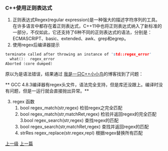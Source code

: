 ###   C++使用正则表达式
1. 正则表达式Regex(regular expression)是一种强大的描述字符序列的工具。在许多语言中都存在着正则表达式，C++11中也将正则表达式纳入了新标准的一部分，不仅如此，它还支持了6种不同的正则表达式的语法，分别是：ECMASCRIPT、basic、extended、awk、grep和egrep。
2. 使用regex后编译器提示
```cpp
terminate called after throwing an instance of 'std::regex_error'
  what():  regex_error
Aborted (core dumped)
```
原以为是语法错误，结果通过
[我是一只C++小小鸟](http://www.cnblogs.com/ittinybird/p/4853532.html)的博客找到了问题：

** GCC 4.8.3编译器有regex头文件，语法完全支持，但是库还没跟上。编译时没有问题，但是一运行就会直接抛出异常。**

3. regex 函数
    1. bool regex_match(str,regex) 检验regex之完全匹配
    2. bool regex_match(str,matchRet,regex) 检验并返回regex的完全匹配
    3.bool regex_search(str,regex) 查找regex的匹配
    4. bool regex_search(str,matchRet,regex) 查找并返回regex的匹配
    5. strRes regex_replace(str.regex,repl) 根据regex替换所有匹配

[上一级](base.md)
[上一篇](conv_string_to_char_pointer.md)
